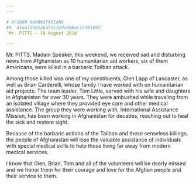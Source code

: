 ```yaml
---
---

# AFGHAN HUMANITARIANS
## `41a41d5b5a6a51132da800ac15f81693`
`Mr. PITTS — 10 August 2010`

---
```



Mr. PITTS. Madam Speaker, this weekend, we received sad and 
disturbing news from Afghanistan as 10 humanitarian aid workers, six of 
them Americans, were killed in a barbaric Taliban attack.

Among those killed was one of my constituents, Glen Lapp of 
Lancaster, as well as Brian Carderelli, whose family I have worked with 
on humanitarian aid projects. The team leader, Tom Little, served with 
his wife and daughters in Afghanistan for over 30 years. They were 
ambushed while traveling from an isolated village where they provided 
eye care and other medical assistance. The group they were working 
with, International Assistance Mission, has been working in Afghanistan 
for decades, reaching out to heal the sick and restore sight.

Because of the barbaric actions of the Taliban and these senseless 
killings, the people of Afghanistan will lose the valuable assistance 
of individuals with special medical skills to help those living far 
away from modern medical services.

I know that Glen, Brian, Tom and all of the volunteers will be dearly 
missed and we honor them for their courage and love for the Afghan 
people and their service to them.
